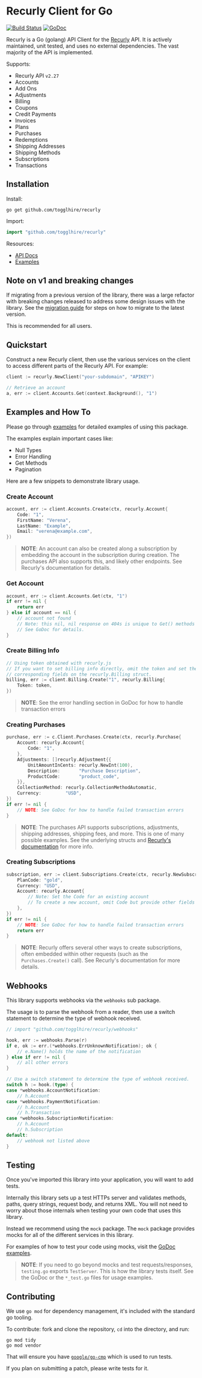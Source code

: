 # Recurly Client for Go

[![Build Status](https://travis-ci.org/togglhire/recurly.svg?branch=master)](https://travis-ci.org/togglhire/recurly) [![GoDoc](https://godoc.org/github.com/togglhire/recurly?status.svg)](https://godoc.org/github.com/togglhire/recurly/)

Recurly is a Go (golang) API Client for the [Recurly](https://recurly.com/) API. It is actively maintained, unit tested, and uses no external dependencies. The vast majority of the API is implemented.

Supports:

- Recurly API `v2.27`
- Accounts
- Add Ons
- Adjustments
- Billing
- Coupons
- Credit Payments
- Invoices
- Plans
- Purchases
- Redemptions
- Shipping Addresses
- Shipping Methods
- Subscriptions
- Transactions

## Installation

Install:

```shell
go get github.com/togglhire/recurly
```

Import:

```go
import "github.com/togglhire/recurly"
```

Resources:

- [API Docs](https://godoc.org/github.com/togglhire/recurly/)
- [Examples](https://godoc.org/github.com/togglhire/recurly/#pkg-examples)

## Note on v1 and breaking changes

If migrating from a previous version of the library, there was a large refactor with breaking changes released to address some design issues with the library. See the [migration guide](https://github.com/togglhire/recurly/wiki/v1-Migration-Guide) for steps on how to migrate to the latest version.

This is recommended for all users.

## Quickstart

Construct a new Recurly client, then use the various services on the client to access different parts of the Recurly API. For example:

```go
client := recurly.NewClient("your-subdomain", "APIKEY")

// Retrieve an account
a, err := client.Accounts.Get(context.Background(), "1")
```

## Examples and How To

Please go through [examples](https://godoc.org/github.com/togglhire/recurly/#pkg-examples) for detailed examples of using this package.

The examples explain important cases like:

- Null Types
- Error Handling
- Get Methods
- Pagination

Here are a few snippets to demonstrate library usage.

### Create Account

```go
account, err := client.Accounts.Create(ctx, recurly.Account{
    Code: "1",
    FirstName: "Verena",
    LastName: "Example",
    Email: "verena@example.com",
})
```

> **NOTE**: An account can also be created along a subscription by embedding the
> account in the subscription during creation. The purchases API also supports
> this, and likely other endpoints. See Recurly's documentation for details.

### Get Account

```go
account, err := client.Accounts.Get(ctx, "1")
if err != nil {
    return err
} else if account == nil {
    // account not found
    // Note: this nil, nil response on 404s is unique to Get() methods
    // See GoDoc for details.
}
```

### Create Billing Info

```go
// Using token obtained with recurly.js
// If you want to set billing info directly, omit the token and set the
// corresponding fields on the recurly.Billing struct.
billing, err := client.Billing.Create("1", recurly.Billing{
    Token: token,
})
```

> **NOTE**: See the error handling section in GoDoc for how to handle transaction errors

### Creating Purchases

```go
purchase, err := c.Client.Purchases.Create(ctx, recurly.Purchase{
    Account: recurly.Account{
	    Code: "1",
    },
    Adjustments: []recurly.Adjustment{{
	    UnitAmountInCents: recurly.NewInt(100),
	    Description:       "Purchase Description",
	    ProductCode:       "product_code",
    }},
    CollectionMethod: recurly.CollectionMethodAutomatic,
    Currency:         "USD",
})
if err != nil {
    // NOTE: See GoDoc for how to handle failed transaction errors
}
```

> **NOTE**: The purchases API supports subscriptions, adjustments, shipping addresses,
> shipping fees, and more. This is one of many possible examples. See the underlying
> structs and [Recurly's documentation](https://dev.recurly.com/docs/create-purchase) for more info.

### Creating Subscriptions

```go
subscription, err := client.Subscriptions.Create(ctx, recurly.NewSubscription{
    PlanCode: "gold",
    Currency: "USD",
    Account: recurly.Account{
        // Note: Set the Code for an existing account
        // To create a new account, omit Code but provide other fields
    },
})
if err != nil {
    // NOTE: See GoDoc for how to handle failed transaction errors
    return err
}
```

> **NOTE**: Recurly offers several other ways to create subscriptions, often embedded
> within other requests (such as the `Purchases.Create()` call). See Recurly's
> documentation for more details.

## Webhooks

This library supports webhooks via the `webhooks` sub package.

The usage is to parse the webhook from a reader, then use a switch statement
to determine the type of webhook received.

```go
// import "github.com/togglhire/recurly/webhooks"

hook, err := webhooks.Parse(r)
if e, ok := err.(*webhooks.ErrUnknownNotification); ok {
    // e.Name() holds the name of the notification
} else if err != nil {
    // all other errors
}

// Use a switch statement to determine the type of webhook received.
switch h := hook.(type) {
case *webhooks.AccountNotification:
    // h.Account
case *webhooks.PaymentNotification:
    // h.Account
    // h.Transaction
case *webhooks.SubscriptionNotification:
    // h.Account
    // h.Subscription
default:
    // webhook not listed above
}
```

## Testing

Once you've imported this library into your application, you will want to add tests.

Internally this library sets up a test HTTPs server and validates methods, paths,
query strings, request body, and returns XML. You will not need to worry about those internals
when testing your own code that uses this library.

Instead we recommend using the `mock` package. The `mock` package provides mocks
for all of the different services in this library.

For examples of how to test your code using mocks, visit the [GoDoc examples](https://godoc.org/github.com/togglhire/recurly/mock/).

> **NOTE**: If you need to go beyond mocks and test requests/responses, `testing.go` exports `TestServer`. This is how the library tests itself. See the GoDoc or the `*_test.go` files for usage examples.

## Contributing

We use `go mod` for dependency management, it's included with the standard go tooling.

To contribute: fork and clone the repository, `cd` into the directory, and run:

```shell
go mod tidy
go mod vendor
```

That will ensure you have [`google/go-cmp`](https://github.com/google/go-cmp) which is used to run tests.

If you plan on submitting a patch, please write tests for it.

